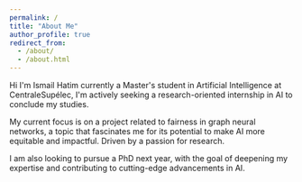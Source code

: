 ```yaml
---
permalink: /
title: "About Me"
author_profile: true
redirect_from: 
  - /about/
  - /about.html
---
```


Hi I'm Ismail Hatim currently a Master's student in Artificial Intelligence at CentraleSupélec, I'm actively seeking a research-oriented internship in AI to conclude my studies. 

My current focus is on a project related to fairness in graph neural networks, a topic that fascinates me for its potential to make AI more equitable and impactful. Driven by a passion for research. 

I am also looking to pursue a PhD next year, with the goal of deepening my expertise and contributing to cutting-edge advancements in AI.
